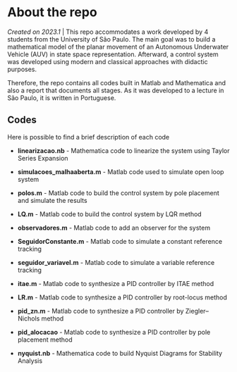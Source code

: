 # About the repo 
*Created on 2023.1* | This repo accommodates a work developed by 4 students from the University of São Paulo. The main goal was to build a mathematical model of the planar movement of an Autonomous Underwater Vehicle (AUV) in state space representation. Afterward, a control system was developed using modern and classical approaches with didactic purposes. 

Therefore, the repo contains all codes built in Matlab and Mathematica and also a report that documents all stages. As it was developed to a lecture in São Paulo, it is written in Portuguese.

## Codes
Here is possible to find a brief description of each code 

- **linearizacao.nb** - Mathematica code to linearize the system using Taylor Series Expansion

- **simulacoes_malhaaberta.m** - Matlab code used to simulate open loop system 

- **polos.m** - Matlab code to build the control system by pole placement and simulate the results

- **LQ.m** - Matlab code to build the control system by LQR method 

- **observadores.m** - Matlab code to add an observer for the system
 
- **SeguidorConstante.m** - Matlab code to simulate a constant reference tracking 

- **seguidor_variavel.m** - Matlab code to simulate a variable reference tracking 

- **itae.m** - Matlab code to synthesize a PID controller by ITAE method 

- **LR.m** - Matlab code to synthesize a PID controller by root-locus method 

- **pid_zn.m** - Matlab code to synthesize a PID controller by Ziegler–Nichols method

- **pid_alocacao** - Matlab code to synthesize a PID controller by pole placement method

- **nyquist.nb** - Mathematica code to build Nyquist Diagrams for Stability Analysis